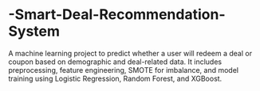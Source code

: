 # -Smart-Deal-Recommendation-System
A machine learning project to predict whether a user will redeem a deal or coupon based on demographic and deal-related data. It includes preprocessing, feature engineering, SMOTE for imbalance, and model training using Logistic Regression, Random Forest, and XGBoost.
